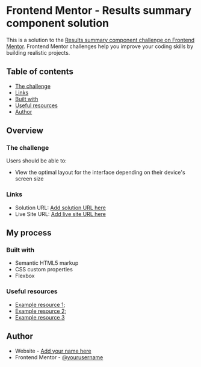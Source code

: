 # Frontend Mentor - Results summary component solution

This is a solution to the [Results summary component challenge on Frontend Mentor](https://github.com/barbare999/Results-summary-component.git). Frontend Mentor challenges help you improve your coding skills by building realistic projects. 

## Table of contents

  - [The challenge](#the-challenge)
  - [Links](#links)
  - [Built with](#built-with)
  - [Useful resources](#useful-resources)
- [Author](#author)

## Overview

### The challenge

Users should be able to:

- View the optimal layout for the interface depending on their device's screen size

### Links

- Solution URL: [Add solution URL here](https://github.com/barbare999/Results-summary-component.git)
- Live Site URL: [Add live site URL here](https://barbare999.github.io/Results-summary-component/)

## My process

### Built with

- Semantic HTML5 markup
- CSS custom properties
- Flexbox

### Useful resources

- [Example resource 1](https://youtu.be/UB1O30fR-EE);
- [Example resource 2](https://youtu.be/yfoY53QXEnI);
- [Example resource 3](https://youtu.be/3YW65K6LcIA)

## Author

- Website - [Add your name here](file:///C:/Users/Home/Desktop/Results%20Summary%20Component%20Main/index.html)
- Frontend Mentor - [@yourusername](https://www.frontendmentor.io/settings)
